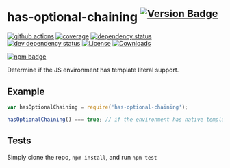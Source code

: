 # has-optional-chaining <sup>[![Version Badge][npm-version-svg]][package-url]</sup>

[![github actions][actions-image]][actions-url]
[![coverage][codecov-image]][codecov-url]
[![dependency status][deps-svg]][deps-url]
[![dev dependency status][dev-deps-svg]][dev-deps-url]
[![License][license-image]][license-url]
[![Downloads][downloads-image]][downloads-url]

[![npm badge][npm-badge-png]][package-url]

Determine if the JS environment has template literal support.

## Example

```js
var hasOptionalChaining = require('has-optional-chaining');

hasOptionalChaining() === true; // if the environment has native template literal support.
```

## Tests
Simply clone the repo, `npm install`, and run `npm test`

[package-url]: https://npmjs.org/package/has-optional-chaining
[npm-version-svg]: https://versionbadg.es/inspect-js/has-optional-chaining.svg
[deps-svg]: https://david-dm.org/inspect-js/has-optional-chaining.svg
[deps-url]: https://david-dm.org/inspect-js/has-optional-chaining
[dev-deps-svg]: https://david-dm.org/inspect-js/has-optional-chaining/dev-status.svg
[dev-deps-url]: https://david-dm.org/inspect-js/has-optional-chaining#info=devDependencies
[npm-badge-png]: https://nodei.co/npm/has-optional-chaining.png?downloads=true&stars=true
[license-image]: https://img.shields.io/npm/l/has-optional-chaining.svg
[license-url]: LICENSE
[downloads-image]: https://img.shields.io/npm/dm/has-optional-chaining.svg
[downloads-url]: https://npm-stat.com/charts.html?package=has-optional-chaining
[codecov-image]: https://codecov.io/gh/inspect-js/has-optional-chaining/branch/main/graphs/badge.svg
[codecov-url]: https://app.codecov.io/gh/inspect-js/has-optional-chaining/
[actions-image]: https://img.shields.io/endpoint?url=https://github-actions-badge-u3jn4tfpocch.runkit.sh/inspect-js/has-optional-chaining
[actions-url]: https://github.com/inspect-js/has-optional-chaining/actions
